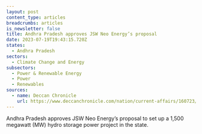 ```yaml
---
layout: post
content_type: articles
breadcrumbs: articles
is_newsletter: false
title: Andhra Pradesh approves JSW Neo Energy’s proposal
date: 2023-07-19T19:43:15.720Z
states:
  - Andhra Pradesh
sectors:
  - Climate Change and Energy
subsectors:
  - Power & Renewable Energy
  - Power
  - Renewables
sources:
  - name: Deccan Chronicle
    url: https://www.deccanchronicle.com/nation/current-affairs/160723/ap-approves-1500-mw-hydro-project-in-ysr-district.html
---
```

Andhra Pradesh approves JSW Neo Energy’s proposal to set up a 1,500 megawatt (MW) hydro storage power project in the state.
